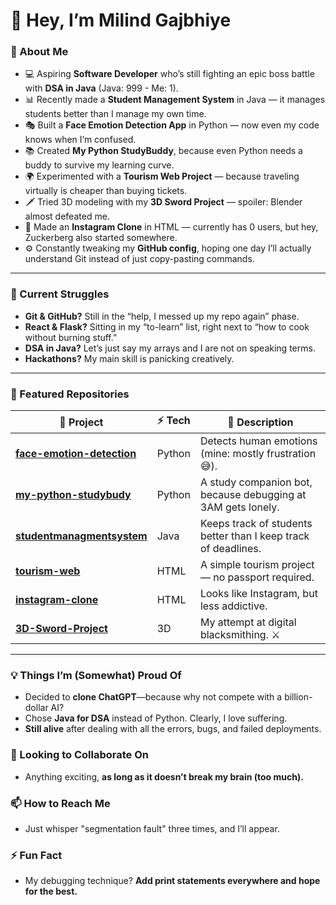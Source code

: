 # 👋 Hey, I’m Milind Gajbhiye  

### 🚀 About Me  
- 💻 Aspiring **Software Developer** who’s still fighting an epic boss battle with **DSA in Java** (Java: 999 - Me: 1).  
- 📊 Recently made a **Student Management System** in Java — it manages students better than I manage my own time.  
- 🎭 Built a **Face Emotion Detection App** in Python — now even my code knows when I’m confused.  
- 📚 Created **My Python StudyBuddy**, because even Python needs a buddy to survive my learning curve.  
- 🌍 Experimented with a **Tourism Web Project** — because traveling virtually is cheaper than buying tickets.  
- 🗡️ Tried 3D modeling with my **3D Sword Project** — spoiler: Blender almost defeated me.  
- 📸 Made an **Instagram Clone** in HTML — currently has 0 users, but hey, Zuckerberg also started somewhere.  
- ⚙️ Constantly tweaking my **GitHub config**, hoping one day I’ll actually understand Git instead of just copy-pasting commands.  

---

### 🎯 Current Struggles  
- **Git & GitHub?** Still in the “help, I messed up my repo again” phase.  
- **React & Flask?** Sitting in my “to-learn” list, right next to “how to cook without burning stuff.”  
- **DSA in Java?** Let’s just say my arrays and I are not on speaking terms.  
- **Hackathons?** My main skill is panicking creatively.  

---

### 📂 Featured Repositories  
| 🚀 Project | ⚡ Tech | 📜 Description |
|------------|---------|----------------|
| [**face-emotion-detection**](https://github.com/milindgajbhiye/face-emotion-detection) | Python | Detects human emotions (mine: mostly frustration 😅). |
| [**my-python-studybudy**](https://github.com/milindgajbhiye/my-python-studybudy) | Python | A study companion bot, because debugging at 3AM gets lonely. |
| [**studentmanagmentsystem**](https://github.com/milindgajbhiye/studentmanagmentsystem) | Java | Keeps track of students better than I keep track of deadlines. |
| [**tourism-web**](https://github.com/milindgajbhiye/tourism-web) | HTML | A simple tourism project — no passport required. |
| [**instagram-clone**](https://github.com/milindgajbhiye/instagram-clone) | HTML | Looks like Instagram, but less addictive. |
| [**3D-Sword-Project**](https://github.com/milindgajbhiye/3D-Sword-Project) | 3D | My attempt at digital blacksmithing. ⚔️ |

---

### 💡 Things I’m (Somewhat) Proud Of  
- Decided to **clone ChatGPT**—because why not compete with a billion-dollar AI?  
- Chose **Java for DSA** instead of Python. Clearly, I love suffering.  
- **Still alive** after dealing with all the errors, bugs, and failed deployments.  

### 💞️ Looking to Collaborate On  
- Anything exciting, **as long as it doesn’t break my brain (too much).**  

### 📫 How to Reach Me  
- Just whisper "segmentation fault" three times, and I’ll appear.  

### ⚡ Fun Fact  
- My debugging technique? **Add print statements everywhere and hope for the best.**  
